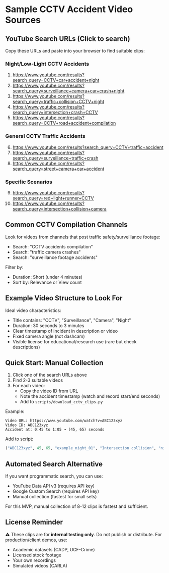 # Sample CCTV Accident Video Sources

## YouTube Search URLs (Click to search)

Copy these URLs and paste into your browser to find suitable clips:

### Night/Low-Light CCTV Accidents
1. https://www.youtube.com/results?search_query=CCTV+car+accident+night
2. https://www.youtube.com/results?search_query=surveillance+camera+car+crash+night
3. https://www.youtube.com/results?search_query=traffic+collision+CCTV+night
4. https://www.youtube.com/results?search_query=intersection+crash+CCTV
5. https://www.youtube.com/results?search_query=CCTV+road+accident+compilation

### General CCTV Traffic Accidents
6. https://www.youtube.com/results?search_query=CCTV+traffic+accident
7. https://www.youtube.com/results?search_query=surveillance+traffic+crash
8. https://www.youtube.com/results?search_query=street+camera+car+accident

### Specific Scenarios
9. https://www.youtube.com/results?search_query=red+light+runner+CCTV
10. https://www.youtube.com/results?search_query=intersection+collision+camera

## Common CCTV Compilation Channels

Look for videos from channels that post traffic safety/surveillance footage:
- Search: "CCTV accidents compilation"
- Search: "traffic camera crashes"
- Search: "surveillance footage accidents"

Filter by:
- Duration: Short (under 4 minutes)
- Sort by: Relevance or View count

## Example Video Structure to Look For

Ideal video characteristics:
- Title contains: "CCTV", "Surveillance", "Camera", "Night"
- Duration: 30 seconds to 3 minutes
- Clear timestamp of incident in description or video
- Fixed camera angle (not dashcam)
- Visible license for educational/research use (rare but check descriptions)

## Quick Start: Manual Collection

1. Click one of the search URLs above
2. Find 2-3 suitable videos
3. For each video:
   - Copy the video ID from URL
   - Note the accident timestamp (watch and record start/end seconds)
   - Add to `scripts/download_cctv_clips.py`

Example:
```
Video URL: https://www.youtube.com/watch?v=ABC123xyz
Video ID: ABC123xyz
Accident at: 0:45 to 1:05 → (45, 65) seconds
```

Add to script:
```python
("ABC123xyz", 45, 65, "example_night_01", "Intersection collision", "night"),
```

## Automated Search Alternative

If you want programmatic search, you can use:
- YouTube Data API v3 (requires API key)
- Google Custom Search (requires API key)
- Manual collection (fastest for small sets)

For this MVP, manual collection of 8-12 clips is fastest and sufficient.

## License Reminder

⚠️ These clips are for **internal testing only**. Do not publish or distribute.
For production/client demos, use:
- Academic datasets (CADP, UCF-Crime)
- Licensed stock footage
- Your own recordings
- Simulated videos (CARLA)
